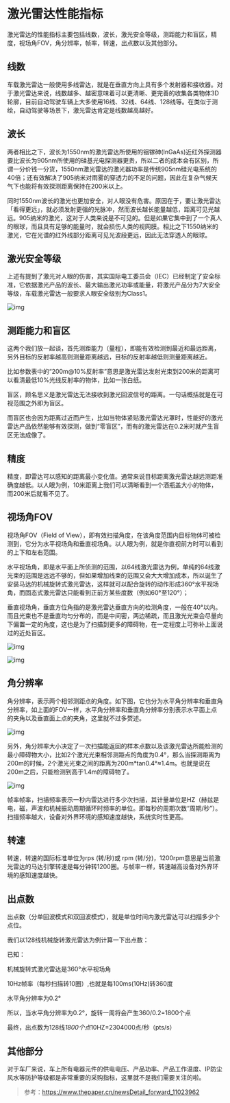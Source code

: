 # 激光雷达性能指标

激光雷达的性能指标主要包括线数，波长，激光安全等级，测距能力和盲区，精度，视场角FOV，角分辨率，帧率，转速，出点数以及其他部分。

##  线数

车载激光雷达一般使用多线雷达，就是在垂直方向上具有多个发射器和接收器。对于激光雷达来说，线数越多、越密意味着可以更清晰、更完善的收集各类物体3D轮廓，目前自动驾驶车辆上大多使用16线、32线、64线、128线等。在类似于测绘，自动驾驶等场景下，激光雷达肯定是线数越高越好。

## 波长

两者相比之下，波长为1550nm的激光雷达所使用的铟镓砷(InGaAs)近红外探测器要比波长为905nm所使用的硅基光电探测器更贵，所以二者的成本会有区别，所谓一分价钱一分货，1550nm激光雷达的激光器功率是传统905nm硅光电系统的40倍；还有效解决了905纳米对雨雾的穿透力的不足的问题，因此在复杂气候天气下也能将有效探测距离保持在200米以上。

同时1550nm波长的激光也更加安全，对人眼没有危害。原因在于，要让激光雷达「看得更远」，就必须发射更强的光脉冲，然而波长越长能量越低，距离可见光越远。905纳米的激光，这对于人类来说是不可见的。但是如果它集中到了一个真人的眼球，而且具有足够的能量时，就会损伤人类的视网膜。相比之下1550纳米的激光，它在光谱的红外线部分距离可见光波段更远，因此无法穿透人的眼球。

## 激光安全等级

上述有提到了激光对人眼的伤害，其实国际电工委员会（IEC）已经制定了安全标准，它依据激光产品的波长、最大输出激光功率或能量，将激光产品分为7大安全等级，车载激光雷达一般要求人眼安全级别为Class1。

![img](media/429.jpg)

## 测距能力和盲区

这两个我们放一起谈，首先测距能力（量程），即能有效检测到最近和最远距离，另外目标的反射率越高则测量距离越远，目标的反射率越低则测量距离越近。

比如参数表中的“200m@10%反射率”意思是激光雷达发射光束到200米的距离可以看清最低10%光线反射率的物体，比如一张白纸。

盲区，顾名思义是激光雷达无法接收到激光回波信号的距离。一句话概括就是在可视范围之外即为盲区。

而盲区也会因为距离过近而产生，比如当物体紧贴激光雷达光罩时，性能好的激光雷达产品依然能够有效探测，做到“零盲区”，而有的激光雷达在0.2米时就产生盲区无法成像了。

## 精度

精度，即雷达可以感知的距离最小变化值。通常来说目标距离激光雷达越远测距准确度越低。以人眼为例，10米距离上我们可以清晰看到一个酒瓶盖大小的物体，而200米后就看不见了。

##  视场角FOV

视场角FOV（Field of View），即有效扫描角度，在该角度范围内目标物体可被检测到，它分为水平视场角和垂直视场角。以人眼为例，就是你直视前方时可以看到的上下和左右范围。

水平视场角，即是水平面上所侦测的范围，以64线激光雷达为例，单纯的64线激光束的范围是远远不够的，但如果增加线束的范围又会大大增加成本，所以诞生了安装马达的机械旋转式激光雷达，这样就可以配合旋转的动作形成360°水平视场角，而固态式激光雷达只能看到正前方某些度数（例如60°至120°）；

垂直视场角，垂直方位角指的是激光雷达垂直方向的检测角度，一般在40°以内。而且光束也不是垂直均匀分布的，而是中间密，两边稀疏，而且激光光束会尽量向下偏置一定的角度，这也是为了扫描到更多的障碍物，在一定程度上可弥补上面说过的近处盲区。

![img](media/488.jpg)

![img](media/c75c10385343fbf2601562e25509718764388fb2.jpeg@f_auto)

## 角分辨率

角分辨率，表示两个相邻测距点的角度。如下图，它也分为水平角分辨率和垂直角分辨率，如上面的FOV一样，水平角分辨率和垂直角分辨率分别表示水平面上点的夹角以及垂直面上点的夹角，这里就不过多赘述。

![img](media/493.jpg)

另外，角分辨率大小决定了一次扫描能返回的样本点数以及该激光雷达所能检测的最小障碍物大小，比如2个激光光束相邻测距点的角度为0.4°，那么当探测距离为200m的时候，2个激光光束之间的距离为200m*tan0.4°≈1.4m。也就是说在200m之后，只能检测到高于1.4m的障碍物了。

![img](media/494.jpg)

帧率帧率，扫描频率表示一秒内雷达进行多少次扫描，其计量单位是HZ（赫兹是电，磁，声波和机械振动周期循环时频率的单位。即每秒的周期次数“周期/秒”）。扫描频率越大，设备对外界环境的感知速度越快，系统实时性更高。

## 转速

转速，转速的国际标准单位为rps (转/秒)或 rpm (转/分)，1200rpm意思是当前激光雷达的马达引擎转速是每分钟转1200圈。与帧率一样，转速越高设备对外界环境的感知速度越快。

## 出点数

出点数（分单回波模式和双回波模式），就是单位时间内激光雷达可以扫描多少个点位。

我们以128线机械旋转激光雷达为例计算一下出点数：

已知：

机械旋转式激光雷达是360°水平视场角

10Hz帧率（每秒扫描转10圈）,也就是每100ms(10Hz)转360度

水平角分辨率为0.2°

所以，当水平角分辨率为0.2°，旋转一周将会产生360/0.2=1800个点

最终，出点数为128线*1800个点*10HZ=2304000点/秒（pts/s）

## 其他部分

对于车厂来说，车上所有电器元件的供电电压、产品功率、产品工作温度、IP防尘风水等防护等级都是非常重要的采购指标，这里就不是我们需要关注的啦。



> 参考：https://www.thepaper.cn/newsDetail_forward_11023962

